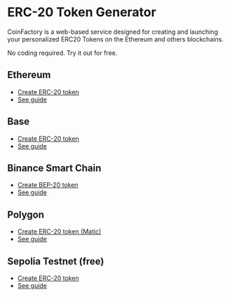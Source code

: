 # ERC-20 Token Generator

CoinFactory is a web-based service designed for creating and launching your personalized ERC20 Tokens on the Ethereum and others blockchains.

No coding required. Try it out for free. 

## Ethereum
- [Create ERC-20 token](https://coinfactory.app)
- [See guide](https://coinfactory.app/blog/how-to-create-an-erc-20-token-in-3-steps)

## Base
- [Create ERC-20 token](https://coinfactory.app)
- [See guide](https://coinfactory.app/blog/how-to-create-an-erc-20-token-in-3-steps)

## Binance Smart Chain
- [Create BEP-20 token](https://coinfactory.app)
- [See guide](https://coinfactory.app/blog/how-to-create-an-erc-20-token-in-3-steps)

## Polygon
- [Create ERC-20 token (Matic)](https://coinfactory.app)
- [See guide](https://coinfactory.app/blog/how-to-create-an-erc-20-token-in-3-steps)

## Sepolia Testnet (free)
- [Create ERC-20 token](https://coinfactory.app)
- [See guide](https://coinfactory.app/blog/how-to-create-an-erc-20-token-in-3-steps)
